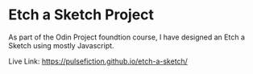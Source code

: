 # Etch a Sketch Project

As part of the Odin Project foundtion course, I have designed an
Etch a Sketch using mostly Javascript.

Live Link: https://pulsefiction.github.io/etch-a-sketch/